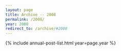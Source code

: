 ```yaml
---
layout: page
title: Archive -- 2008
permalink: /2008/
year: 2008
redirect_to: /archive/#2008
---
```


{% include annual-post-list.html year=page.year %}
